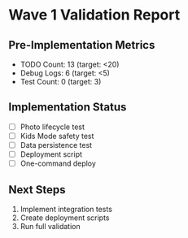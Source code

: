 # Wave 1 Validation Report

## Pre-Implementation Metrics
- TODO Count: 13 (target: <20)
- Debug Logs: 6 (target: <5)
- Test Count: 0 (target: 3)

## Implementation Status
- [ ] Photo lifecycle test
- [ ] Kids Mode safety test
- [ ] Data persistence test
- [ ] Deployment script
- [ ] One-command deploy

## Next Steps
1. Implement integration tests
2. Create deployment scripts
3. Run full validation

